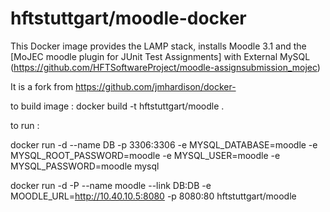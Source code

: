 hftstuttgart/moodle-docker
==========================

This Docker image provides the LAMP stack, installs Moodle 3.1 and the [MoJEC moodle plugin for JUnit Test Assignments] with External MySQL (https://github.com/HFTSoftwareProject/moodle-assignsubmission_mojec)

It is a fork from https://github.com/jmhardison/docker-

to build image : docker build -t hftstuttgart/moodle .

to run :

docker run -d --name DB -p 3306:3306 -e MYSQL_DATABASE=moodle -e MYSQL_ROOT_PASSWORD=moodle -e MYSQL_USER=moodle -e MYSQL_PASSWORD=moodle mysql

docker run -d -P --name moodle --link DB:DB -e MOODLE_URL=http://10.40.10.5:8080 -p 8080:80 hftstuttgart/moodle
